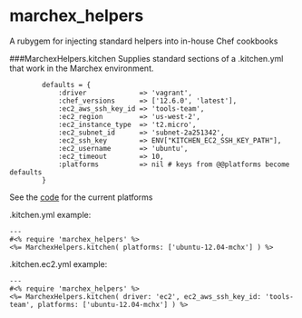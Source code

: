 # marchex_helpers
A rubygem for injecting standard helpers into in-house Chef cookbooks

###MarchexHelpers.kitchen
Supplies standard sections of a .kitchen.yml that work in the Marchex environment. 

```
        defaults = {
            :driver             => 'vagrant',
            :chef_versions      => ['12.6.0', 'latest'],
            :ec2_aws_ssh_key_id => 'tools-team',
            :ec2_region         => 'us-west-2',
            :ec2_instance_type  => 't2.micro',
            :ec2_subnet_id      => 'subnet-2a251342',
            :ec2_ssh_key        => ENV["KITCHEN_EC2_SSH_KEY_PATH"],
            :ec2_username       => 'ubuntu',
            :ec2_timeout        => 10,
            :platforms          => nil # keys from @@platforms become defaults
        }
```
See the [code](https://github.marchex.com/marchex-chef/marchex_helpers/blob/master/lib/marchex_helpers/helpers/kitchen.rb#L6) for the current platforms

.kitchen.yml example:
```
---
#<% require 'marchex_helpers' %>
<%= MarchexHelpers.kitchen( platforms: ['ubuntu-12.04-mchx'] ) %>
```
.kitchen.ec2.yml example:
```
---
#<% require 'marchex_helpers' %>
<%= MarchexHelpers.kitchen( driver: 'ec2', ec2_aws_ssh_key_id: 'tools-team', platforms: ['ubuntu-12.04-mchx'] ) %>
```
